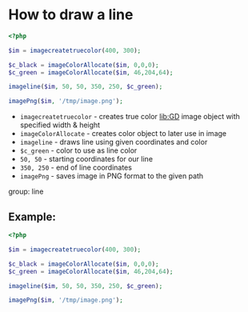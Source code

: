 # How to draw a line

```php
<?php

$im = imagecreatetruecolor(400, 300);

$c_black = imageColorAllocate($im, 0,0,0);
$c_green = imageColorAllocate($im, 46,204,64);

imageline($im, 50, 50, 350, 250, $c_green);

imagePng($im, '/tmp/image.png');
```

- `imagecreatetruecolor` - creates true color [lib:GD](https://onelinerhub.com/php-gd/how-to-install-gd-for-php-on-ubuntu-ubuntuversion) image object with specified width & height
- `imageColorAllocate` - creates color object to later use in image
- `imageline` - draws line using given coordinates and color
- `$c_green` - color to use as line color
- `50, 50` - starting coordinates for our line
- `350, 250` - end of line coordinates
- `imagePng` - saves image in PNG format to the given path

group: line

## Example: 
```php
<?php

$im = imagecreatetruecolor(400, 300);

$c_black = imageColorAllocate($im, 0,0,0);
$c_green = imageColorAllocate($im, 46,204,64);

imageline($im, 50, 50, 350, 250, $c_green);

imagePng($im, '/tmp/image.png');
```

